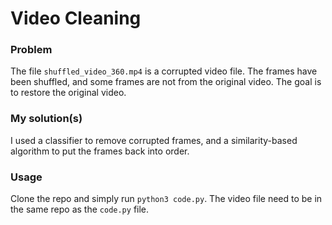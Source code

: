 # Video Cleaning

### Problem

The file `shuffled_video_360.mp4` is a corrupted video file. The frames have been shuffled, and some frames are not from the original video. The goal is to restore the original video. 

### My solution(s)

I used a classifier to remove corrupted frames, and a similarity-based algorithm to put the frames back into order.

### Usage

Clone the repo and simply run `python3 code.py`. The video file need to be in the same repo as the `code.py` file.

